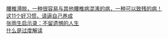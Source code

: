   
[腰椎滑脱，一种很容易与其他腰椎病混淆的病，一种可以致残的病！](http://www.dianyue.me/archives/649/k8go5l2pk7lt620t/)  
[这11个好习惯，请逼自己养成](http://www.dianyue.me/archives/520/uhetjqqsy3upj7b5/)  
[张雨生启示录：不留遗憾的人生](http://www.dianyue.me/archives/113/v6j8f588h3b65hkl/)  
[什么是过度解读](http://www.dianyue.me/archives/120/iz7x2z5x02urryxf/)